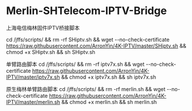 # Merlin-SHTelecom-IPTV-Bridge
上海电信梅林固件IPTV桥接脚本

cd /jffs/scripts/ && rm -rf SHiptv.sh && wget --no-check-certificate https://raw.githubusercontent.com/ArronYin/4K-IPTV/master/SHiptv.sh && chmod +x SHiptv.sh && sh SHiptv.sh


单臂路由脚本
cd /jffs/scripts/ && rm -rf iptv7x.sh && wget --no-check-certificate https://raw.githubusercontent.com/ArronYin/4K-IPTV/master/iptv7x.sh && chmod +x iptv7x.sh && sh iptv7x.sh


原生梅林单臂路由脚本
cd /jffs/scripts/ && rm -rf merlin.sh && wget --no-check-certificate https://raw.githubusercontent.com/ArronYin/4K-IPTV/master/merlin.sh && chmod +x merlin.sh && sh merlin.sh
